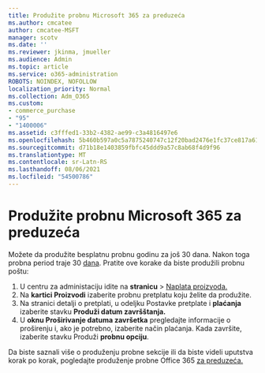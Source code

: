 ```yaml
---
title: Produžite probnu Microsoft 365 za preduzeća
ms.author: cmcatee
author: cmcatee-MSFT
manager: scotv
ms.date: ''
ms.reviewer: jkinma, jmueller
ms.audience: Admin
ms.topic: article
ms.service: o365-administration
ROBOTS: NOINDEX, NOFOLLOW
localization_priority: Normal
ms.collection: Adm_O365
ms.custom:
- commerce_purchase
- "95"
- "1400006"
ms.assetid: c3fffed1-33b2-4382-ae99-c3a4816497e6
ms.openlocfilehash: 5b460b597a0c5a7875240747c12f20bad2476e1fc37ce817a61e332cc404f9ac
ms.sourcegitcommit: d71b18e1403859fbfc45ddd9a57c8ab68f4d9f96
ms.translationtype: MT
ms.contentlocale: sr-Latn-RS
ms.lasthandoff: 08/06/2021
ms.locfileid: "54500786"
---
```

# <a name="extend-your-trial-for-microsoft-365-for-business"></a>Produžite probnu Microsoft 365 za preduzeća

Možete da produžite besplatnu probnu godinu za još 30 dana. Nakon toga probna period traje 30 [dana](/alchemyinsights/grace-period-for-microsoft-365-free-trial). Pratite ove korake da biste produžili probnu poštu:
  
1. U centru za administaciju idite na **stranicu** \> [Naplata proizvoda.](https://go.microsoft.com/fwlink/p/?linkid=842054)
2. Na **kartici Proizvodi** izaberite probnu pretplatu koju želite da produžite.
3. Na stranici detalji o pretplati, u odeljku Postavke pretplate i **plaćanja** izaberite stavku **Produži datum završštanja.**
4. U **oknu Proširivanje datuma završetka** pregledajte informacije o proširenju i, ako je potrebno, izaberite način plaćanja. Kada završite, izaberite stavku Produži **probnu opciju**.

Da biste saznali više o produženju probne sekcije ili da biste videli uputstva korak po korak, pogledajte produženje probne Office 365 [za preduzeća.](/microsoft-365/commerce/extend-your-trial)